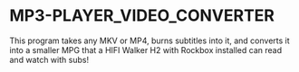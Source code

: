 # MP3-PLAYER_VIDEO_CONVERTER

This program takes any MKV or MP4, burns subtitles into it, and converts it into a smaller MPG that a HIFI Walker H2 with Rockbox installed can read and watch with subs!

